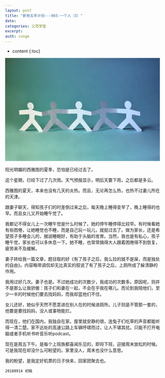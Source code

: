 ```yaml
---
layout: post
title: "新爸五年计划---065-一个人（3）"
date:
categories: 父范学堂
excerpt:
auth: conge
---
```

* content
{:toc}

![](/assets/images/父范学堂/118382-9b003210795dd9f0.jpg)

阳光明媚的西雅图的夏季，恐怕是已经过去了。

这个星期，已经下过了几次雨。天气预报显示，明后天要下雨，之后都是多云。

西雅图的夏天，本来也没有几天的炎热。而且，无论再怎么热，也热不过妻儿所在的天津。

跟妻子聊天，得知孩子们的时差倒过来之后，每天晚上睡得变早了，晚上睡得的也早。而且女儿又开始睡午觉了。

我都记不得女儿上一次睡午觉是什么时候了。她的停午睡停得比较早。有时候看她有些困倦，让她睡觉也不睡，而是自己玩一玩儿，就挺过去了。做为家长，还是希望孩子多睡会儿的，据说睡眠好，有助于头脑的发育。当然，我也是有私心，孩子睡午觉，家长也可以多休息一下。她不睡，也常常搞得大人跟着困倦得不到恢复，疲劳来不及缓解。

妻子转给我一篇文章，题目取的好《有了孩子之后，我么拉的就不是屎，而是独处的自由》。内容略带调侃却无比真实的叙说了有了孩子之后，上厕所成了躲清静的作用。

我用过好几次。妻子也是。不过她成功的次数少，我成功的次数多。原因呢，则并不是那么让我骄傲：孩子们和妻在一起，不会在乎我在哪儿。而论到我陪他们，至少一半的时候他们要去找妈妈，而我却蓝他们不住。

女儿还好，她似乎天然不愿意进在别人在的时候进厕所。儿子则是不管那一套的，他要是要找妈妈，没人或事物能拦。

而现在，他们在国内，我独自在家。屋里就安静的很，连兔子们吃草的声音都能听得一清二楚。家不远处的高速公路上车辆呼啸而过，让人不堪其扰。只能不打开电脑或者手机听书听音乐听podcast。

现在是周五下午。是每个上班族都喜闻乐见的，即将下班，迎接周末放松的时候。可是我现在却没什么可盼望的。家里没人，周末也没什么意思。

我的盼望，是我定好机票的日子快来，回家团聚去也。

```
20180914 初稿
```
